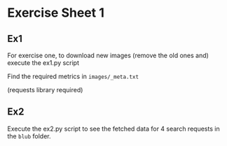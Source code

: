 # Exercise Sheet 1

## Ex1

For exercise one, to download new images (remove the old ones and) execute the ex1.py script

Find the required metrics in `images/_meta.txt`

(requests library required)

## Ex2

Execute the ex2.py script to see the fetched data for 4 search requests in the `blub` folder.
